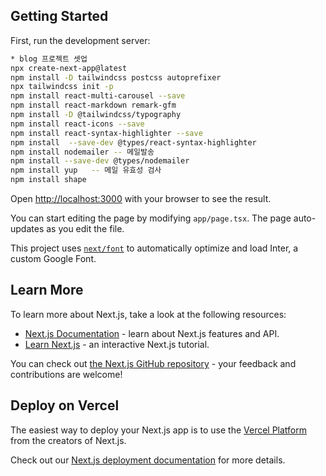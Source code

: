 ## Getting Started

First, run the development server:

```bash
* blog 프로젝트 셋업
npx create-next-app@latest
npm install -D tailwindcss postcss autoprefixer
npx tailwindcss init -p
npm install react-multi-carousel --save
npm install react-markdown remark-gfm
npm install -D @tailwindcss/typography
npm install react-icons --save
npm install react-syntax-highlighter --save
npm install  --save-dev @types/react-syntax-highlighter
npm install nodemailer -- 메일발송
npm install --save-dev @types/nodemailer
npm install yup   -- 메일 유효성 검사
npm install shape

```

Open [http://localhost:3000](http://localhost:3000) with your browser to see the result.

You can start editing the page by modifying `app/page.tsx`. The page auto-updates as you edit the file.

This project uses [`next/font`](https://nextjs.org/docs/basic-features/font-optimization) to automatically optimize and load Inter, a custom Google Font.

## Learn More

To learn more about Next.js, take a look at the following resources:

- [Next.js Documentation](https://nextjs.org/docs) - learn about Next.js features and API.
- [Learn Next.js](https://nextjs.org/learn) - an interactive Next.js tutorial.

You can check out [the Next.js GitHub repository](https://github.com/vercel/next.js/) - your feedback and contributions are welcome!

## Deploy on Vercel

The easiest way to deploy your Next.js app is to use the [Vercel Platform](https://vercel.com/new?utm_medium=default-template&filter=next.js&utm_source=create-next-app&utm_campaign=create-next-app-readme) from the creators of Next.js.

Check out our [Next.js deployment documentation](https://nextjs.org/docs/deployment) for more details.
